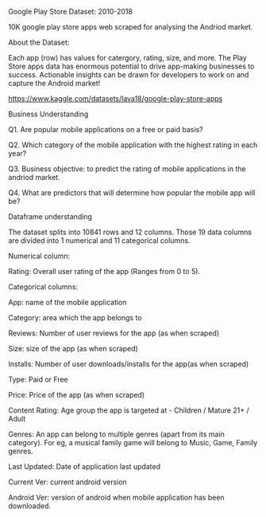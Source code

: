 Google Play Store Dataset: 2010-2018

10K google play store apps web scraped for analysing the Andriod market.

About the Dataset:

Each app (row) has values for catergory, rating, size, and more. The Play Store apps data has enormous potential to drive app-making businesses to success. Actionable insights can be drawn for developers to work on and capture the Android market!

https://www.kaggle.com/datasets/lava18/google-play-store-apps

Business Understanding

Q1. Are popular mobile applications on a free or paid basis?

Q2. Which category of the mobile application with the highest rating in each year? 

Q3. Business objective: to predict the rating of mobile applications in the andriod market.

Q4. What are predictors that will determine how popular the mobile app will be?

Dataframe understanding

The dataset splits into 10841 rows and 12 columns. Those 19 data columns are divided into 1 numerical and 11 categorical columns.

Numerical column:

Rating: Overall user rating of the app (Ranges from 0 to 5).


Categorical columns:

App: name of the mobile application

Category: area which the app belongs to

Reviews: Number of user reviews for the app (as when scraped)

Size: size of the app (as when scraped)

Installs: Number of user downloads/installs for the app(as when scraped)

Type: Paid or Free

Price: Price of the app (as when scraped)

Content Rating: Age group the app is targeted at - Children / Mature 21+ / Adult

Genres: An app can belong to multiple genres (apart from its main category). For eg, a musical family game will belong to 
Music, Game, Family genres.

Last Updated: Date of application last updated

Current Ver: current android version

Android Ver: version of android when mobile application has been downloaded.

